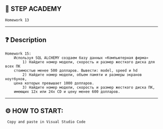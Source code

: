 ## 📘 STEP ACADEMY 
    Homework 13
---
## ❓ Description 
    
    Homework 15: 
        Используя SQL ALCHEMY создаем базу данных «Компьютерная фирма»
            1) Найдите номер модели, скорость и размер жесткого диска для всех ПК 
        стоимостью менее 500 долларов. Вывести: model, speed и hd
            2) Найдите номер модели, объем памяти и размеры экранов ноутбуков, 
        цена которых превышает 1000 долларов.
            3) Найдите номер модели, скорость и размер жесткого диска ПК, 
        имеющих 12х или 24х CD и цену менее 600 долларов.
    
---
## ⚙️ HOW TO START: 
     Copy and paste in Visual Studio Code